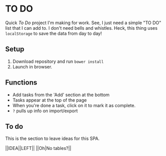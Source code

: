 # TO DO

Quick _To Do_ project I'm making for work. See, I just need a simple "TO DO" list that I can add to. I don't need bells and whistles. Heck, this thing uses `localStorage` to save the data from day to day!

## Setup

1. Download repository and run `bower install`
2. Launch in browser.

## Functions

* Add tasks from the 'Add' section at the bottom
* Tasks appear at the top of the page
* When you're done a task, click on it to mark it as complete.
* `?` pulls up info on import/export

## To do

This is the section to leave ideas for this SPA.

||IDEA||LEFT||
||Oh|No tables?||